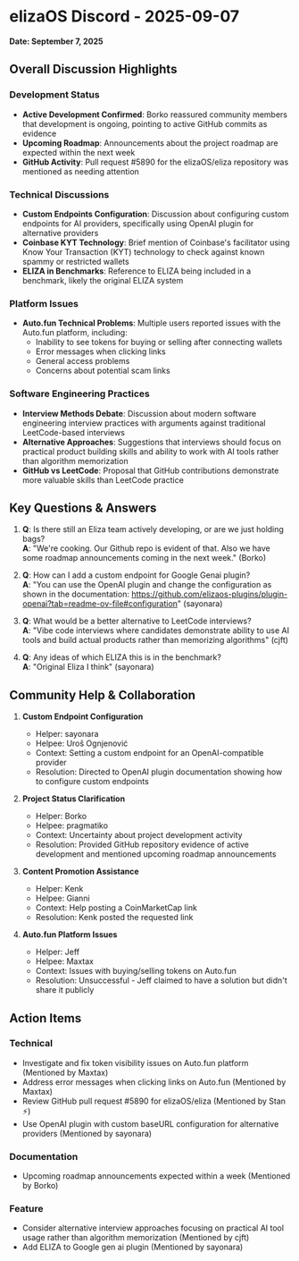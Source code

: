 # elizaOS Discord - 2025-09-07

**Date: September 7, 2025**

## Overall Discussion Highlights

### Development Status
- **Active Development Confirmed**: Borko reassured community members that development is ongoing, pointing to active GitHub commits as evidence
- **Upcoming Roadmap**: Announcements about the project roadmap are expected within the next week
- **GitHub Activity**: Pull request #5890 for the elizaOS/eliza repository was mentioned as needing attention

### Technical Discussions
- **Custom Endpoints Configuration**: Discussion about configuring custom endpoints for AI providers, specifically using OpenAI plugin for alternative providers
- **Coinbase KYT Technology**: Brief mention of Coinbase's facilitator using Know Your Transaction (KYT) technology to check against known spammy or restricted wallets
- **ELIZA in Benchmarks**: Reference to ELIZA being included in a benchmark, likely the original ELIZA system

### Platform Issues
- **Auto.fun Technical Problems**: Multiple users reported issues with the Auto.fun platform, including:
  - Inability to see tokens for buying or selling after connecting wallets
  - Error messages when clicking links
  - General access problems
  - Concerns about potential scam links

### Software Engineering Practices
- **Interview Methods Debate**: Discussion about modern software engineering interview practices with arguments against traditional LeetCode-based interviews
- **Alternative Approaches**: Suggestions that interviews should focus on practical product building skills and ability to work with AI tools rather than algorithm memorization
- **GitHub vs LeetCode**: Proposal that GitHub contributions demonstrate more valuable skills than LeetCode practice

## Key Questions & Answers

1. **Q**: Is there still an Eliza team actively developing, or are we just holding bags?  
   **A**: "We're cooking. Our Github repo is evident of that. Also we have some roadmap announcements coming in the next week." (Borko)

2. **Q**: How can I add a custom endpoint for Google Genai plugin?  
   **A**: "You can use the OpenAI plugin and change the configuration as shown in the documentation: https://github.com/elizaos-plugins/plugin-openai?tab=readme-ov-file#configuration" (sayonara)

3. **Q**: What would be a better alternative to LeetCode interviews?  
   **A**: "Vibe code interviews where candidates demonstrate ability to use AI tools and build actual products rather than memorizing algorithms" (cjft)

4. **Q**: Any ideas of which ELIZA this is in the benchmark?  
   **A**: "Original Eliza I think" (sayonara)

## Community Help & Collaboration

1. **Custom Endpoint Configuration**
   - Helper: sayonara
   - Helpee: Uroš Ognjenović
   - Context: Setting a custom endpoint for an OpenAI-compatible provider
   - Resolution: Directed to OpenAI plugin documentation showing how to configure custom endpoints

2. **Project Status Clarification**
   - Helper: Borko
   - Helpee: pragmatiko
   - Context: Uncertainty about project development activity
   - Resolution: Provided GitHub repository evidence of active development and mentioned upcoming roadmap announcements

3. **Content Promotion Assistance**
   - Helper: Kenk
   - Helpee: Gianni
   - Context: Help posting a CoinMarketCap link
   - Resolution: Kenk posted the requested link

4. **Auto.fun Platform Issues**
   - Helper: Jeff
   - Helpee: Maxtax
   - Context: Issues with buying/selling tokens on Auto.fun
   - Resolution: Unsuccessful - Jeff claimed to have a solution but didn't share it publicly

## Action Items

### Technical
- Investigate and fix token visibility issues on Auto.fun platform (Mentioned by Maxtax)
- Address error messages when clicking links on Auto.fun (Mentioned by Maxtax)
- Review GitHub pull request #5890 for elizaOS/eliza (Mentioned by Stan ⚡)
- Use OpenAI plugin with custom baseURL configuration for alternative providers (Mentioned by sayonara)

### Documentation
- Upcoming roadmap announcements expected within a week (Mentioned by Borko)

### Feature
- Consider alternative interview approaches focusing on practical AI tool usage rather than algorithm memorization (Mentioned by cjft)
- Add ELIZA to Google gen ai plugin (Mentioned by sayonara)